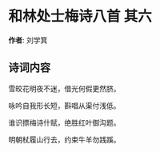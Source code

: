 # 和林处士梅诗八首  其六

**作者**: 刘学箕

## 诗词内容

雪皎花明夜不迷，借光何假更然脐。

咏吟自我形长短，斟唱从渠付浅低。

谁识摽梅诗什赋，绝胜红叶御沟题。

明朝杖履山行去，约束牛羊勿践蹊。

